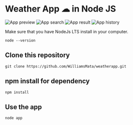 # Weather App ☁ in Node JS

![App preview](https://i.ibb.co/HXmRGyb/weather-app-node-main.png)
![App search](https://i.ibb.co/BZ18X9T/weather-app-node-choices.png)
![App result](https://i.ibb.co/Xz89055/weather-app-node-result.png)
![App history](https://i.ibb.co/9cB9H6c/weather-app-node-history.png)

Make sure that you have NodeJs LTS install in your computer.

```console
node --version
```

## Clone this repository

```console
git clone https://github.com/WilliamsMata/weatherapp.git
```

## npm install for dependency

```console
npm install
```

## Use the app

```console
node app
```
